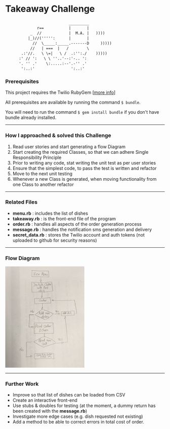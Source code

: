 Takeaway Challenge
==================
```
                            _________
              r==           |       |
           _  //            |  M.A. |   ))))
          |_)//(''''':      |       |
            //  \_____:_____.-------D     )))))
           //   | ===  |   /        \
       .:'//.   \ \=|   \ /  .:'':./    )))))
      :' // ':   \ \ ''..'--:'-.. ':
      '. '' .'    \:.....:--'.-'' .'
       ':..:'                ':..:'

 ```

 ### Prerequisites
 This project requires the Twilio RubyGem [[more info](https://github.com/twilio/twilio-ruby)]

 All prerequisites are available by running the command ```$ bundle```.

 You will need to run the command ```$ gem install bundle``` if you don't have bundle already installed.

 ---

 ### How I approached & solved this Challenge
 1. Read user stories and start generating a flow Diagram
 2. Start creating the required Classes, so that we can adhere Single Responsibility Principle
 3. Prior to writing any code, stat writing the unit test as per user stories
 4. Ensure that the simplest code, to pass the test is written and refactor
 5. Move to the next unit testing
 6. Whenever a new Class is generated, when moving functionality from one Class to another refactor

 ---
### Related Files
* **menu.rb** : includes the list of dishes
* **takeaway.rb** : is the front-end file of the program
* **order.rb** : handles all aspects of the order generation process
* **message.rb** : handles the notification sms generation and delivery
* **secret_data.rb** : stores the Twilio account and auth tokens (not uploaded to github for security reasons)

---

### Flow Diagram
![Flow Chart Diagram](./00_Notes/Flow_chart.JPG)

---

### Further Work
* Improve so that list of dishes can be loaded from CSV
* Create an interactive front-end
* Use stubs & doubles for testing (at the moment, a dummy return has been created with the **message.rb**)
* Investigate more edge cases (e.g. dish requested not existing)
* Add a method to be able to correct errors in total cost of order.
